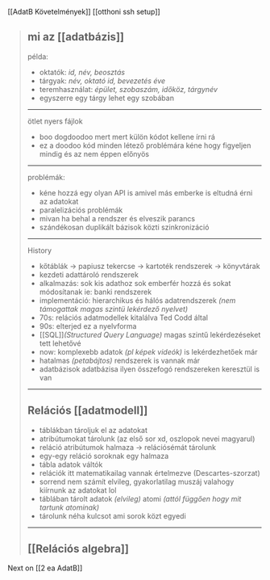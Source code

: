 \[[AdatB Követelmények]\]
\[[otthoni ssh setup]\]

> ## mi az \[[adatbázis]\]
>
> példa:
>
> - oktatók: *id, név, beosztás*
> - tárgyak: *név, oktató id, bevezetés éve*
> - teremhasználat: *épület, szobaszám, időköz, tárgynév*
> - egyszerre egy tárgy lehet egy szobában
>
> ______________________________________________________________________
>
> ötlet nyers fájlok
>
> - boo dogdoodoo mert mert külön kódot kellene írni rá
> - ez a doodoo kód minden létező problémára kéne hogy figyeljen mindig és az nem éppen előnyös
>
> ______________________________________________________________________
>
> problémák:
>
> - kéne hozzá egy olyan API is amivel más emberke is eltudná érni az adatokat
> - paralelizációs problémák
> - mivan ha behal a rendszer és elveszik parancs
> - szándékosan duplikált bázisok közti szinkronizáció
>
> ______________________________________________________________________
>
> History
>
> - kőtáblák -> papiusz tekercse -> kartoték rendszerek -> könyvtárak
> - kezdeti adattároló rendszerek
> - alkalmazás: sok kis adathoz sok emberfér hozzá és sokat módosítanak ie: banki rendszerek
> - implementáció: hierarchikus és hálós adatrendszerek *(nem támogattak magas szintü lekérdező nyelvet)*
> - 70s: relációs adatmodellek kitalálva Ted Codd által
> - 90s: elterjed ez a nyelvforma
> - \[[SQL]\]*(Structured Query Language)* magas szintű lekérdezéseket tett lehetővé
> - now: komplexebb adatok *(pl képek videók)* is lekérdezhetőek már
> - hatalmas *(petabájtos)* rendszerek is vannak már
> - adatbázisok adatbázisa ilyen összefogó rendszereken keresztül is van
>
> ______________________________________________________________________
>
> ## Relációs \[[adatmodell]\]
>
> - táblákban tároljuk el az adatokat
> - atribútumokat tárolunk (az első sor xd, oszlopok nevei magyarul)
> - reláció atribútumok halmaza -> relációsémát tárolunk
> - egy-egy reláció soroknak egy halmaza
> - tábla adatok váltók
> - relációk itt matematikailag vannak értelmezve (Descartes-szorzat)
> - sorrend nem számít elvileg, gyakorlatilag muszáj valahogy kiírnunk az adatokat lol
> - táblában tárolt adatok *(elvileg)* atomi *(attól függően hogy mit tartunk atominak)*
> - tárolunk néha kulcsot ami sorok közt egyedi
>
> ______________________________________________________________________
>
> ## \[[Relációs algebra]\]

Next on \[[2 ea AdatB]\]
